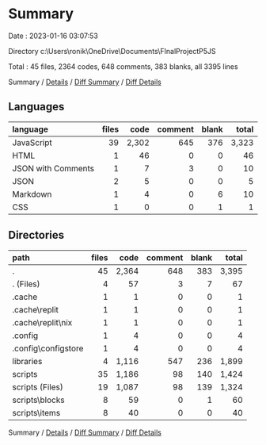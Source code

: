 # Summary

Date : 2023-01-16 03:07:53

Directory c:\\Users\\ronik\\OneDrive\\Documents\\FInalProjectP5JS

Total : 45 files,  2364 codes, 648 comments, 383 blanks, all 3395 lines

Summary / [Details](details.md) / [Diff Summary](diff.md) / [Diff Details](diff-details.md)

## Languages
| language | files | code | comment | blank | total |
| :--- | ---: | ---: | ---: | ---: | ---: |
| JavaScript | 39 | 2,302 | 645 | 376 | 3,323 |
| HTML | 1 | 46 | 0 | 0 | 46 |
| JSON with Comments | 1 | 7 | 3 | 0 | 10 |
| JSON | 2 | 5 | 0 | 0 | 5 |
| Markdown | 1 | 4 | 0 | 6 | 10 |
| CSS | 1 | 0 | 0 | 1 | 1 |

## Directories
| path | files | code | comment | blank | total |
| :--- | ---: | ---: | ---: | ---: | ---: |
| . | 45 | 2,364 | 648 | 383 | 3,395 |
| . (Files) | 4 | 57 | 3 | 7 | 67 |
| .cache | 1 | 1 | 0 | 0 | 1 |
| .cache\\replit | 1 | 1 | 0 | 0 | 1 |
| .cache\\replit\\nix | 1 | 1 | 0 | 0 | 1 |
| .config | 1 | 4 | 0 | 0 | 4 |
| .config\\configstore | 1 | 4 | 0 | 0 | 4 |
| libraries | 4 | 1,116 | 547 | 236 | 1,899 |
| scripts | 35 | 1,186 | 98 | 140 | 1,424 |
| scripts (Files) | 19 | 1,087 | 98 | 139 | 1,324 |
| scripts\\blocks | 8 | 59 | 0 | 1 | 60 |
| scripts\\items | 8 | 40 | 0 | 0 | 40 |

Summary / [Details](details.md) / [Diff Summary](diff.md) / [Diff Details](diff-details.md)